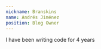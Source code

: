 ```yaml
---
nickname: Branskins
name: Andrés Jiménez
position: Blog Owner
---
```

I have been writing code for 4 years
